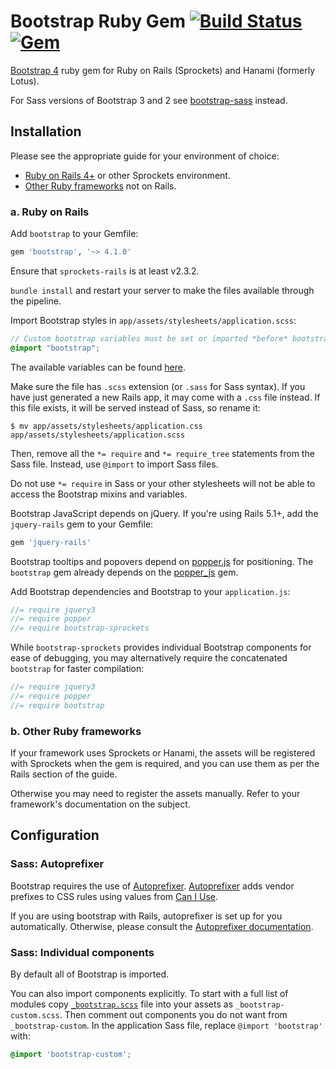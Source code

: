 # Bootstrap Ruby Gem [![Build Status](https://travis-ci.org/twbs/bootstrap-rubygem.svg?branch=master)](https://travis-ci.org/twbs/bootstrap-rubygem) [![Gem](https://img.shields.io/gem/v/bootstrap.svg)](https://rubygems.org/gems/bootstrap)

[Bootstrap 4][bootstrap-home] ruby gem for Ruby on Rails (Sprockets) and Hanami (formerly Lotus).

For Sass versions of Bootstrap 3 and 2 see [bootstrap-sass](https://github.com/twbs/bootstrap-sass) instead.

## Installation

Please see the appropriate guide for your environment of choice:

* [Ruby on Rails 4+](#a-ruby-on-rails) or other Sprockets environment.
* [Other Ruby frameworks](#b-other-ruby-frameworks) not on Rails.


### a. Ruby on Rails

Add `bootstrap` to your Gemfile:

```ruby
gem 'bootstrap', '~> 4.1.0'
```

Ensure that `sprockets-rails` is at least v2.3.2.

`bundle install` and restart your server to make the files available through the pipeline.

Import Bootstrap styles in `app/assets/stylesheets/application.scss`:

```scss
// Custom bootstrap variables must be set or imported *before* bootstrap.
@import "bootstrap";
```

The available variables can be found [here](assets/stylesheets/bootstrap/_variables.scss).

Make sure the file has `.scss` extension (or `.sass` for Sass syntax). If you have just generated a new Rails app,
it may come with a `.css` file instead. If this file exists, it will be served instead of Sass, so rename it:

```console
$ mv app/assets/stylesheets/application.css app/assets/stylesheets/application.scss
```

Then, remove all the `*= require` and `*= require_tree` statements from the Sass file. Instead, use `@import` to import Sass files.

Do not use `*= require` in Sass or your other stylesheets will not be able to access the Bootstrap mixins and variables.

Bootstrap JavaScript depends on jQuery.
If you're using Rails 5.1+, add the `jquery-rails` gem to your Gemfile:

```ruby
gem 'jquery-rails'
```

Bootstrap tooltips and popovers depend on [popper.js] for positioning.
The `bootstrap` gem already depends on the
[popper_js](https://github.com/glebm/popper_js-rubygem) gem.

Add Bootstrap dependencies and Bootstrap to your `application.js`:

```js
//= require jquery3
//= require popper
//= require bootstrap-sprockets
```

While `bootstrap-sprockets` provides individual Bootstrap components
for ease of debugging, you may alternatively require
the concatenated `bootstrap` for faster compilation:

```js
//= require jquery3
//= require popper
//= require bootstrap
```

### b. Other Ruby frameworks

If your framework uses Sprockets or Hanami,
the assets will be registered with Sprockets when the gem is required,
and you can use them as per the Rails section of the guide.

Otherwise you may need to register the assets manually.
Refer to your framework's documentation on the subject.

## Configuration

### Sass: Autoprefixer

Bootstrap requires the use of [Autoprefixer][autoprefixer].
[Autoprefixer][autoprefixer] adds vendor prefixes to CSS rules using values from [Can I Use](http://caniuse.com/).

If you are using bootstrap with Rails, autoprefixer is set up for you automatically.
Otherwise, please consult the [Autoprefixer documentation][autoprefixer].

### Sass: Individual components

By default all of Bootstrap is imported.

You can also import components explicitly. To start with a full list of modules copy
[`_bootstrap.scss`](assets/stylesheets/_bootstrap.scss) file into your assets as `_bootstrap-custom.scss`.
Then comment out components you do not want from `_bootstrap-custom`.
In the application Sass file, replace `@import 'bootstrap'` with:

```scss
@import 'bootstrap-custom';
```

[bootstrap-home]: http://v4-alpha.getbootstrap.com/
[bootstrap-variables.scss]: https://github.com/twbs/bootstrap-rubygem/blob/master/templates/project/_bootstrap-variables.scss
[autoprefixer]: https://github.com/ai/autoprefixer
[popper.js]: https://popper.js.org
